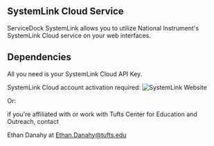 ## SystemLink Cloud Service

ServiceDock SystemLink allows you to utilize National Instrument's SystemLink Cloud service on your web interfaces.

## Dependencies

All you need is your SystemLink Cloud API Key.

SystemLink Cloud account activation required:
![SystemLink Website](https://www.systemlinkcloud.com/)

Or:

if you're affiliated with or work with Tufts Center for Education and Outreach, contact 

Ethan Danahy at Ethan.Danahy@tufts.edu